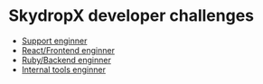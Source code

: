 # SkydropX developer challenges

- [Support enginner](https://github.com/Skydropx/developer-challenges/blob/master/support_engineer/challenge.md)
- [React/Frontend enginner](https://github.com/Skydropx/developer-challenges/blob/master/react_engineer/challenge.md)
- [Ruby/Backend enginner](https://github.com/Skydropx/developer-challenges/blob/master/backend_engineer/challenge.md)
- [Internal tools enginner](https://github.com/Skydropx/developer-challenges/blob/master/INtools_engineer/challenge.md)
